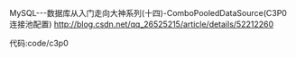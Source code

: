 MySQL---数据库从入门走向大神系列(十四)-ComboPooledDataSource(C3P0连接池配置)
http://blog.csdn.net/qq_26525215/article/details/52212260

代码:code/c3p0